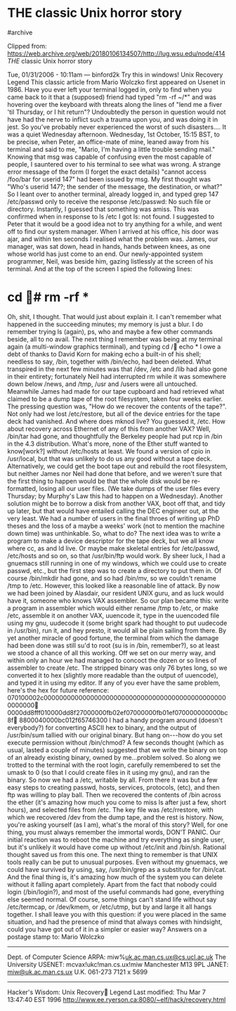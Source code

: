 # THE classic Unix horror story
#archive 

Clipped from: https://web.archive.org/web/20180106134507/http://lug.wsu.edu/node/414
*THE* classic Unix horror story

Tue, 01/31/2006 - 10:11am — binford2k 
Try this in windows!
Unix Recovery Legend
This classic article from Mario Wolczko first appeared on Usenet in 1986.
Have you ever left your terminal logged in, only to find when you came back to it that a (supposed) friend had typed "rm -rf ~/*" and was hovering over the keyboard with threats along the lines of "lend me a fiver 'til Thursday, or I hit return"? Undoubtedly the person in question would not have had the nerve to inflict such a trauma upon you, and was doing it in jest. So you've probably never experienced the worst of such disasters....
It was a quiet Wednesday afternoon. Wednesday, 1st October, 15:15 BST, to be precise, when Peter, an office-mate of mine, leaned away from his terminal and said to me, "Mario, I'm having a little trouble sending mail." Knowing that msg was capable of confusing even the most capable of people, I sauntered over to his terminal to see what was wrong. A strange error message of the form (I forget the exact details) "cannot access /foo/bar for userid 147" had been issued by msg. My first thought was "Who's userid 147?; the sender of the message, the destination, or what?" So I leant over to another terminal, already logged in, and typed
grep 147 /etc/passwd
only to receive the response
/etc/passwd: No such file or directory.
Instantly, I guessed that something was amiss. This was confirmed when in response to
ls /etc
I got
ls: not found.
I suggested to Peter that it would be a good idea not to try anything for a while, and went off to find our system manager.
When I arrived at his office, his door was ajar, and within ten seconds I realised what the problem was. James, our manager, was sat down, head in hands, hands between knees, as one whose world has just come to an end. Our newly-appointed system programmer, Neil, was beside him, gazing listlessly at the screen of his terminal. And at the top of the screen I spied the following lines:

# cd # rm -rf *

Oh, shit, I thought. That would just about explain it.
I can't remember what happened in the succeeding minutes; my memory is just a blur. I do remember trying ls (again), ps, who and maybe a few other commands beside, all to no avail. The next thing I remember was being at my terminal again (a multi-window graphics terminal), and typing
cd / echo *
I owe a debt of thanks to David Korn for making echo a built-in of his shell; needless to say, /bin, together with /bin/echo, had been deleted. What transpired in the next few minutes was that /dev, /etc and /lib had also gone in their entirety; fortunately Neil had interrupted rm while it was somewhere down below /news, and /tmp, /usr and /users were all untouched.
Meanwhile James had made for our tape cupboard and had retrieved what claimed to be a dump tape of the root filesystem, taken four weeks earlier. The pressing question was, "How do we recover the contents of the tape?". Not only had we lost /etc/restore, but all of the device entries for the tape deck had vanished. And where does mknod live? You guessed it, /etc. How about recovery across Ethernet of any of this from another VAX? Well, /bin/tar had gone, and thoughtfully the Berkeley people had put rcp in /bin in the 4.3 distribution. What's more, none of the Ether stuff wanted to know[work?] without /etc/hosts at least. We found a version of cpio in /usr/local, but that was unlikely to do us any good without a tape deck.
Alternatively, we could get the boot tape out and rebuild the root filesystem, but neither James nor Neil had done that before, and we weren't sure that the first thing to happen would be that the whole disk would be re-formatted, losing all our user files. (We take dumps of the user files every Thursday; by Murphy's Law this had to happen on a Wednesday). Another solution might be to borrow a disk from another VAX, boot off that, and tidy up later, but that would have entailed calling the DEC engineer out, at the very least. We had a number of users in the final throes of writing up PhD theses and the loss of a maybe a weeks' work (not to mention the machine down time) was unthinkable.
So, what to do? The next idea was to write a program to make a device descriptor for the tape deck, but we all know where cc, as and ld live. Or maybe make skeletal entries for /etc/passwd, /etc/hosts and so on, so that /usr/bin/ftp would work. By sheer luck, I had a gnuemacs still running in one of my windows, which we could use to create passwd, etc., but the first step was to create a directory to put them in. Of course /bin/mkdir had gone, and so had /bin/mv, so we couldn't rename /tmp to /etc. However, this looked like a reasonable line of attack.
By now we had been joined by Alasdair, our resident UNIX guru, and as luck would have it, someone who knows VAX assembler. So our plan became this: write a program in assembler which would either rename /tmp to /etc, or make /etc, assemble it on another VAX, uuencode it, type in the uuencoded file using my gnu, uudecode it (some bright spark had thought to put uudecode in /usr/bin), run it, and hey presto, it would all be plain sailing from there. By yet another miracle of good fortune, the terminal from which the damage had been done was still su'd to root (su is in /bin, remember?), so at least we stood a chance of all this working.
Off we set on our merry way, and within only an hour we had managed to concoct the dozen or so lines of assembler to create /etc. The stripped binary was only 76 bytes long, so we converted it to hex (slightly more readable than the output of uuencode), and typed it in using my editor. If any of you ever have the same problem, here's the hex for future reference:
070100002c000000000000000000000000000000000000000000000000000000 0000dd8fff010000dd8f27000000fb02ef07000000fb01ef070000000000bc8f 8800040000bc012f65746300
I had a handy program around (doesn't everybody?) for converting ASCII hex to binary, and the output of /usr/bin/sum tallied with our original binary. But hang on---how do you set execute permission without /bin/chmod? A few seconds thought (which as usual, lasted a couple of minutes) suggested that we write the binary on top of an already existing binary, owned by me...problem solved.
So along we trotted to the terminal with the root login, carefully remembered to set the umask to 0 (so that I could create files in it using my gnu), and ran the binary. So now we had a /etc, writable by all. From there it was but a few easy steps to creating passwd, hosts, services, protocols, (etc), and then ftp was willing to play ball. Then we recovered the contents of /bin across the ether (it's amazing how much you come to miss ls after just a few, short hours), and selected files from /etc. The key file was /etc/rrestore, with which we recovered /dev from the dump tape, and the rest is history.
Now, you're asking yourself (as I am), what's the moral of this story? Well, for one thing, you must always remember the immortal words, DON'T PANIC. Our initial reaction was to reboot the machine and try everything as single user, but it's unlikely it would have come up without /etc/init and /bin/sh. Rational thought saved us from this one.
The next thing to remember is that UNIX tools really can be put to unusual purposes. Even without my gnuemacs, we could have survived by using, say, /usr/bin/grep as a substitute for /bin/cat.
And the final thing is, it's amazing how much of the system you can delete without it falling apart completely. Apart from the fact that nobody could login (/bin/login?), and most of the useful commands had gone, everything else seemed normal. Of course, some things can't stand life without say /etc/termcap, or /dev/kmem, or /etc/utmp, but by and large it all hangs together.
I shall leave you with this question: if you were placed in the same situation, and had the presence of mind that always comes with hindsight, could you have got out of it in a simpler or easier way? Answers on a postage stamp to:
Mario Wolczko

------------------------------------------------------------------------

Dept. of Computer Science       ARPA:   miw%uk.ac.man.cs.ux@cs.ucl.ac.uk
The University                  USENET: mcvax!ukc!man.cs.ux!miw
Manchester M13 9PL              JANET:  miw@uk.ac.man.cs.ux
U.K.                            061-273 7121 x 5699

------------------------------------------------------------------------

 Hacker's Wisdom: Unix Recovery Legend 
Last modified: Thu Mar 7 13:47:40 EST 1996
http://www.ee.ryerson.ca:8080/~elf/hack/recovery.html
